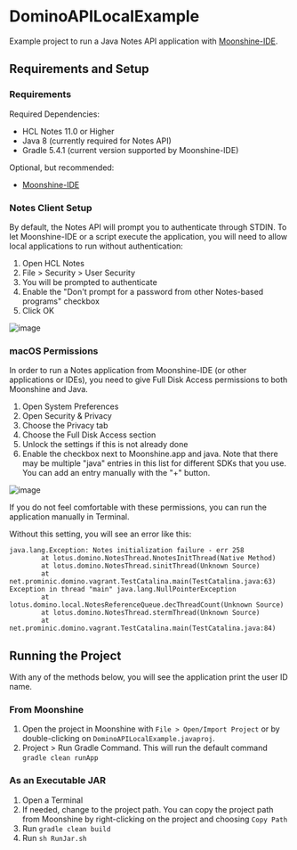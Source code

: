 # DominoAPILocalExample

Example project to run a Java Notes API application with [Moonshine-IDE](https://github.com/Moonshine-IDE/Moonshine-IDE).


## Requirements and Setup

### Requirements 

Required Dependencies:
- HCL Notes 11.0 or Higher
- Java 8 (currently required for Notes API)
- Gradle 5.4.1 (current version supported by Moonshine-IDE)

Optional, but recommended:
- [Moonshine-IDE](https://moonshine-ide.com/)

### Notes Client Setup

By default, the Notes API will prompt you to authenticate through STDIN.  To let Moonshine-IDE or a script execute the application, you will need to allow local applications to run without authentication:
1. Open HCL Notes
2. File > Security > User Security
3. You will be prompted to authenticate
4. Enable the "Don't prompt for a password from other Notes-based programs" checkbox
5. Click OK

![image](https://user-images.githubusercontent.com/24532731/150602114-43d491f0-e45e-4228-baf7-067b8eb790d2.png)

### macOS Permissions

In order to run a Notes application from Moonshine-IDE (or other applications or IDEs), you need to give Full Disk Access permissions to both Moonshine and Java.  
1. Open System Preferences
2. Open Security & Privacy
3. Choose the Privacy tab
4. Choose the Full Disk Access section
5. Unlock the settings if this is not already done
6. Enable the checkbox next to Moonshine.app and java.  Note that there may be multiple "java" entries in this list for different SDKs that you use.  You can add an entry manually with the "+" button.

![image](https://user-images.githubusercontent.com/24532731/150602139-2c8a5300-6873-4a32-a316-8967e8d11162.png)

If you do not feel comfortable with these permissions, you can run the application manually in Terminal.

Without this setting, you will see an error like this:

    java.lang.Exception: Notes initialization failure - err 258
            at lotus.domino.NotesThread.NnotesInitThread(Native Method)
            at lotus.domino.NotesThread.sinitThread(Unknown Source)
            at net.prominic.domino.vagrant.TestCatalina.main(TestCatalina.java:63)
    Exception in thread "main" java.lang.NullPointerException
            at lotus.domino.local.NotesReferenceQueue.decThreadCount(Unknown Source)
            at lotus.domino.NotesThread.stermThread(Unknown Source)
            at net.prominic.domino.vagrant.TestCatalina.main(TestCatalina.java:84)

## Running the Project

With any of the methods below, you will see the application print the user ID name.

### From Moonshine

1. Open the project in Moonshine with `File > Open/Import Project` or by double-clicking on `DominoAPILocalExample.javaproj`.
2. Project > Run Gradle Command.  This will run the default command `gradle clean runApp`

### As an Executable JAR

1. Open a Terminal
2. If needed, change to the project path.  You can copy the project path from Moonshine by right-clicking on the project and choosing `Copy Path`
3. Run `gradle clean build`
4. Run `sh RunJar.sh`



